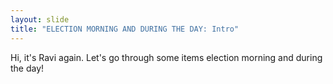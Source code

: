 ```yaml
---
layout: slide
title: "ELECTION MORNING AND DURING THE DAY: Intro"
---
```


Hi, it&#39;s Ravi again. Let&#39;s go through some items election morning and during the day!
